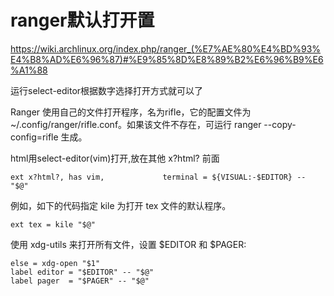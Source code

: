 # ranger默认打开置

https://wiki.archlinux.org/index.php/ranger_(%E7%AE%80%E4%BD%93%E4%B8%AD%E6%96%87)#%E9%85%8D%E8%89%B2%E6%96%B9%E6%A1%88


运行select-editor根据数字选择打开方式就可以了


Ranger 使用自己的文件打开程序，名为rifle，它的配置文件为 ~/.config/ranger/rifle.conf。如果该文件不存在，可运行 ranger --copy-config=rifle 生成。


html用select-editor(vim)打开,放在其他 x?html? 前面
```
ext x?html?, has vim,             terminal = ${VISUAL:-$EDITOR} -- "$@"
```

例如，如下的代码指定 kile 为打开 tex 文件的默认程序。

```
ext tex = kile "$@"
```

使用 xdg-utils 来打开所有文件，设置 $EDITOR 和 $PAGER:

```
else = xdg-open "$1"
label editor = "$EDITOR" -- "$@"
label pager  = "$PAGER" -- "$@"
```


